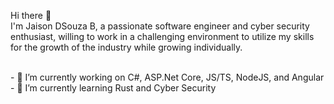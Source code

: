 Hi there 👋
</br>
I'm Jaison DSouza B, a passionate software engineer and cyber security enthusiast, willing to work in a challenging environment to utilize my skills for the growth of the industry while growing individually.

</br>
- 🔭 I’m currently working on C#, ASP.Net Core, JS/TS, NodeJS, and Angular
</br>
- 🌱 I’m currently learning Rust and Cyber Security
